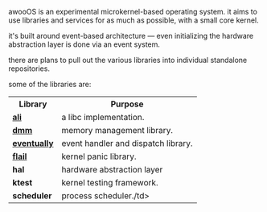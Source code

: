 ---
---

awooOS is an experimental microkernel-based operating system. it aims to
use libraries and services for as much as possible, with a small core
kernel.

it's built around event-based architecture &mdash; even initializing the
hardware abstraction layer is done via an event system.

there are plans to pull out the various libraries into individual
standalone repositories.

some of the libraries are:

<table>
  <tr>
    <th>Library</th>
    <th>Purpose</th>
  </tr>
  <tr>
    <td><a href="https://github.com/awooos/ali"><strong>ali</strong></a></td>
    <td>a libc implementation.</td>
  </tr>
  <tr>
    <td><a href="https://github.com/awooos/dmm"><strong>dmm</strong></a></td>
    <td>memory management library.</td>
  </tr>
  <tr>
    <td><a href="https://github.com/awooos/eventually"><strong>eventually</strong></a></td>
    <td>event handler and dispatch library.</td>
  </tr>
  <tr>
    <td><a href="https://github.com/awooos/flail"><strong>flail</strong></a></td>
    <td>kernel panic library.</td>
  </tr>
  <tr>
    <td><strong>hal</strong></td>
    <td>hardware abstraction layer</td>
  </tr>
  <tr>
    <td><strong>ktest</strong></td>
    <td>kernel testing framework.</td>
  </tr>
  <tr>
    <td><strong>scheduler</strong></td>
    <td>process scheduler./td>
  </tr>
</table>
